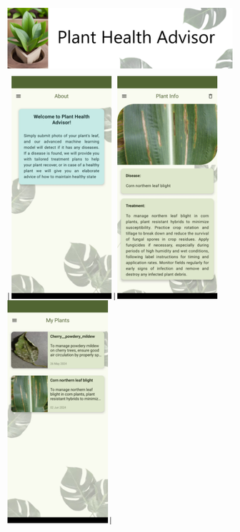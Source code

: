 ![Title](Screenshots/title.png)

| <img src="Screenshots/8.jpg" alt="" style="height: 500px; border: 0px solid #ccc;"> | <img src="Screenshots/4.jpg" alt="" style="height: 500px; border: 0px solid #ccc;"> <img src="Screenshots/5.jpg" alt="" style="height: 500px; border: 0px solid #ccc;"> |


